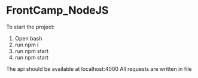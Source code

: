 # FrontCamp_NodeJS

To start the project:

1. Open bash
2. run npm i
3. run npm start
3. run npm start
 
 The api should be available at localhost:4000
 All requests are written in file
